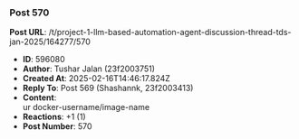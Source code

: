 ### Post 570
**Post URL**: /t/project-1-llm-based-automation-agent-discussion-thread-tds-jan-2025/164277/570
- **ID**: 596080
- **Author**: Tushar Jalan  (23f2003751)
- **Created At**: 2025-02-16T14:46:17.824Z
- **Reply To**: Post 569 (Shashannk, 23f2003413)
- **Content**:  
  ur docker-username/image-name
- **Reactions**: +1 (1)
- **Post Number**: 570

